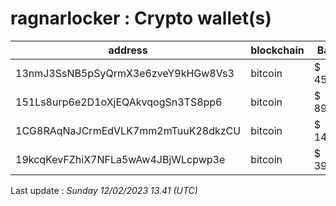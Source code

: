 # ragnarlocker : Crypto wallet(s)

| address | blockchain | Balance |
|---|---|---|
| 13nmJ3SsNB5pSyQrmX3e6zveY9kHGw8Vs3 | bitcoin | $ 4517994 |
| 151Ls8urp6e2D1oXjEQAkvqogSn3TS8pp6 | bitcoin | $ 899289 |
| 1CG8RAqNaJCrmEdVLK7mm2mTuuK28dkzCU | bitcoin | $ 1481197 |
| 19kcqKevFZhiX7NFLa5wAw4JBjWLcpwp3e | bitcoin | $ 3980534 |

Last update : _Sunday 12/02/2023 13.41 (UTC)_

